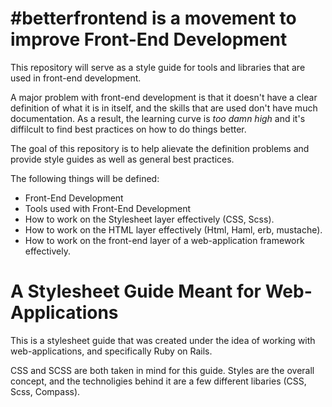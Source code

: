 # #betterfrontend is a movement to improve Front-End Development

This repository will serve as a style guide for tools and libraries that are
used in front-end development.

A major problem with front-end development is that it doesn't have a
clear definition of what it is in itself, and the skills that are used
don't have much documentation. As a result, the learning curve is *too
damn high* and it's diffilcult to find best practices on how to do
things better. 

The goal of this repository is to help alievate the definition problems
and provide style guides as well as general best practices.

The following things will be defined:

* Front-End Development
* Tools used with Front-End Development
* How to work on the Stylesheet layer effectively (CSS, Scss).
* How to work on the HTML layer effectively (Html, Haml, erb, mustache).
* How to work on the front-end layer of a web-application framework
  effectively.

# A Stylesheet Guide Meant for Web-Applications

This is a stylesheet guide that was created under the idea of working
with web-applications, and specifically Ruby on Rails.

CSS and SCSS are both taken in mind for this guide. Styles are the
overall concept, and the technoligies behind it are a few different
libaries (CSS, Scss, Compass).


